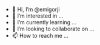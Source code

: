 - 👋 Hi, I’m @emigorji
- 👀 I’m interested in ...
- 🌱 I’m currently learning ...
- 💞️ I’m looking to collaborate on ...
- 📫 How to reach me ...

<!---
emigorji/emigorji is a ✨ special ✨ repository because its `README.md` (this file) appears on your GitHub profile.
You can click the Preview link to take a look at your changes.
--->
